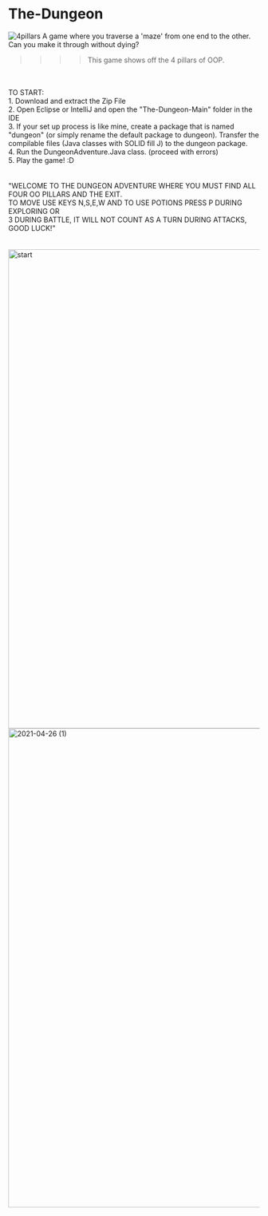 
# The-Dungeon
![4pillars](https://user-images.githubusercontent.com/52184026/116148976-7600c800-a696-11eb-9259-c4a12b47ebcd.jpg)
A game where you traverse a 'maze' from one end to the other. Can you make it through without dying?
<br>
>>>> This game shows off the 4 pillars of OOP. 


<br>
<br>
TO START:
<br>
1. Download and extract the Zip File <br>
2. Open Eclipse or IntelliJ and open the "The-Dungeon-Main" folder in the IDE<br>
3. If your set up process is like mine, create a package that is named "dungeon" (or simply rename the default package to dungeon). Transfer the compilable files (Java classes with SOLID fill J) to the dungeon package.<br>
4. Run the DungeonAdventure.Java class. (proceed with errors)<br>
5. Play the game! :D<br>
<br>
<br>
"WELCOME TO THE DUNGEON ADVENTURE WHERE YOU MUST FIND ALL FOUR OO PILLARS AND THE EXIT.<br>
TO MOVE USE KEYS N,S,E,W AND TO USE POTIONS PRESS P DURING EXPLORING OR <br>
3 DURING BATTLE, IT WILL NOT COUNT AS A TURN DURING ATTACKS, GOOD LUCK!"<br>
<br><br>
<img width="960" alt="start" src="https://user-images.githubusercontent.com/52184026/116149271-c841e900-a696-11eb-979e-982edb764de7.png">

<br>
<img width="960" alt="2021-04-26 (1)" src="https://user-images.githubusercontent.com/52184026/116149511-1656ec80-a697-11eb-8479-a07383b47280.png">
